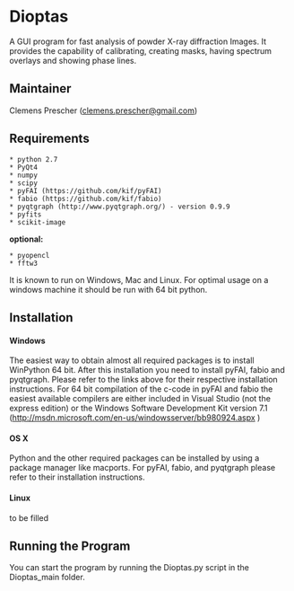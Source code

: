 Dioptas
======

A GUI program for fast analysis of powder X-ray diffraction Images. It provides the capability of calibrating, creating masks, having spectrum overlays and showing phase lines.

Maintainer
----------

Clemens Prescher (clemens.prescher@gmail.com)

Requirements
------------
    * python 2.7
    * PyQt4
    * numpy
    * scipy
    * pyFAI (https://github.com/kif/pyFAI)
    * fabio (https://github.com/kif/fabio)
    * pyqtgraph (http://www.pyqtgraph.org/) - version 0.9.9
    * pyfits
    * scikit-image

<b>optional:</b>

    * pyopencl
    * fftw3

It is known to run on Windows, Mac and Linux. For optimal usage on a windows machine it should be run with 64 bit python.

Installation
------------

#### Windows ####

The easiest way to obtain almost all required packages is to install WinPython 64 bit. After this installation you need to install pyFAI, fabio and pyqtgraph. Please refer to the links above for their respective installation instructions. For 64 bit compilation of the c-code in pyFAI and fabio the easiest available compilers are either included in Visual Studio (not the express edition) or the  Windows Software Development Kit version 7.1 (http://msdn.microsoft.com/en-us/windowsserver/bb980924.aspx )

#### OS X ####

Python and the other required packages can be installed by using a package manager like macports. For pyFAI, fabio, and pyqtgraph please refer to their installation instructions.

#### Linux ####

to be filled

Running the Program
------------------

You can start the program by running the Dioptas.py script in the Dioptas_main folder.
